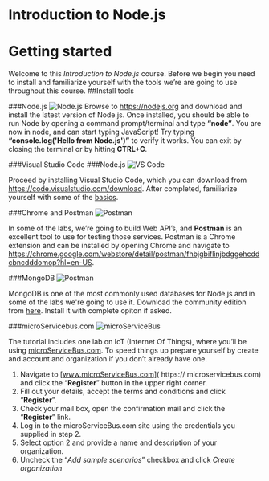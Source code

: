 # Introduction to Node.js
# Getting started
Welcome to this *Introduction to Node.js* course. Before we begin you need to install and familiarize yourself with the tools we’re are going to use throughout this course.
##Install tools

###Node.js <img src="https://microservicebus.blob.core.windows.net/sample/nodejs-256.png" alt="Node.js"/>
Browse to https://nodejs.org and download and install the latest version of Node.js. Once installed, you should be able to run Node by opening a command prompt/terminal and type **“node”**. You are now in node, and can start typing JavaScript! Try typing **“console.log('Hello from Node.js')”** to verify it works. You can exit by closing the terminal or by hitting **CTRL+C**.

###Visual Studio Code ###Node.js <img src="https://microservicebus.blob.core.windows.net/sample/svcode.png" alt="VS Code"/>

Proceed by installing Visual Studio Code, which you can download from https://code.visualstudio.com/download. 
After completed, familiarize yourself with some of the [basics](https://code.visualstudio.com/docs/editor/codebasics).

###Chrome and Postman <img src="https://microservicebus.blob.core.windows.net/sample/postman.png" alt="Postman"/>

In some of the labs, we’re going to build Web API’s, and **Postman** is an excellent tool to use for testing those services. Postman is a Chrome extension and can be installed by opening Chrome and navigate to https://chrome.google.com/webstore/detail/postman/fhbjgbiflinjbdggehcddcbncdddomop?hl=en-US.

###MongoDB <img src="https://microservicebus.blob.core.windows.net/sample/mongo.png" alt="Postman"/>

MongoDB is one of the most commonly used databases for Node.js and in some of the labs we're going to use it. Download the community edition from [here](https://www.mongodb.com/download-center?jmp=docs&_ga=1.150965301.2000935923.1474745557#community]). Install it with complete opiton if asked.

###microServicebus.com <img src="https://microservicebus.blob.core.windows.net/sample/msb.png" alt="microServiceBus"/>

The tutorial includes one lab on IoT (Internet Of Things), where you’ll be using [microServiceBus.com]( https://microServiceBus.com). To speed things up prepare yourself by create and account and organization if you don’t already have one.

1. Navigate to [www.microServiceBus.com]( https:// microservicebus.com) and click the “**Register**” button in the upper right corner. 
2. Fill out your details, accept the terms and conditions and click “**Register**”. 
3. Check your mail box, open the confirmation mail and click the “**Register**” link. 
4. Log in to the microServiceBus.com site using the credentials you supplied in step 2. 
5. Select option 2 and provide a name and description of your organization. 
6. Uncheck the “*Add sample scenarios*” checkbox and click *Create organization*

